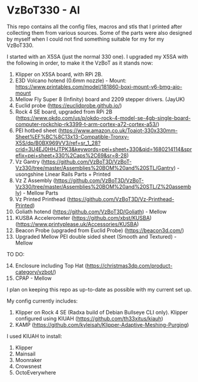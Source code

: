 # VzBoT330 - Al

This repo contains all the config files, macros and stls that I printed after collecting them from various sources. Some of the parts were also designed by myself when I could not find something suitable for my for my VzBoT330. 

I started with an X5SA (just the normal 330 one). I upgraded my X5SA with the following in order, to make it the VzBoT as it stands now:

1) Klipper on X5SA board, with RPi 2B.
2) E3D Volcano hotend (0.6mm nozzle) - Mount: https://www.printables.com/model/181860-boxi-mount-v6-bmg-aio-mount
3) Mellow Fly Super 8 (Infinity) board and 2209 stepper drivers. (JayUK)
4) Euclid probe (https://euclidprobe.github.io/)
5) Rock 4 SE board, upgraded from RPi 2B (https://www.okdo.com/us/p/okdo-rock-4-model-se-4gb-single-board-computer-rockchip-rk3399-t-arm-cortex-a72-cortex-a53/)
6) PEI hotbed sheet (https://www.amazon.co.uk/Toaiot-330x330mm-Sheet%EF%BC%8C13x13-Compatible-Tronxy-X5S/dp/B0BX969VV3/ref=sr_1_28?crid=3U4EJ0HHJTPK3&keywords=pei+sheet+330&qid=1680214114&sprefix=pei+sheet+330%2Caps%2C69&sr=8-28)
7) Vz Gantry (https://github.com/VzBoT3D/VzBoT-Vz330/tree/master/Assemblies%20BOM%20and%20STL/Gantry) - usongshine Linear Rails Parts + Printed
8) Vz Z Assembly (https://github.com/VzBoT3D/VzBoT-Vz330/tree/master/Assemblies%20BOM%20and%20STL/Z%20assembly) - Mellow Parts
9) Vz Printed Printhead (https://github.com/VzBoT3D/Vz-Printhead-Printed)
10) Goliath hotend (https://github.com/VzBoT3D/Goliath) - Mellow
11) KUSBA Accelerometer (https://github.com/xbst/KUSBA) (https://www.printyplease.uk/Accessories/KUSBA)
12) Beacon Probe (upgraded from Euclid Probe) (https://beacon3d.com/)
13) Upgraded Mellow PEI double sided sheet (Smooth and Textured) - Mellow

TO DO:

14) Enclosure including Top Hat (https://christmas3dp.com/product-category/vzbot/)
15) CPAP - Mellow

I plan on keeping this repo as up-to-date as possible with my current set up.

My config currently includes:

1) Klipper on Rock 4 SE (Radxa build of Debian Bullseye CLI only). Klipper configured using KIUAH (https://github.com/th33xitus/kiauh)
2) KAMP (https://github.com/kyleisah/Klipper-Adaptive-Meshing-Purging) 

I used KIUAH to install:
1) Klipper
2) Mainsail
3) Moonraker
4) Crowsnest
5) OctoEverywhere
